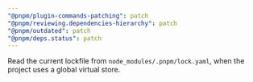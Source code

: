```yaml
---
"@pnpm/plugin-commands-patching": patch
"@pnpm/reviewing.dependencies-hierarchy": patch
"@pnpm/outdated": patch
"@pnpm/deps.status": patch
---
```


Read the current lockfile from `node_modules/.pnpm/lock.yaml`, when the project uses a global virtual store.
